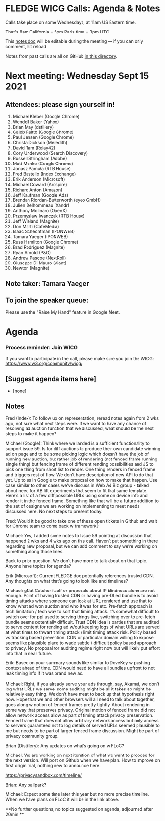# FLEDGE WICG Calls: Agenda & Notes

Calls take place on some Wednesdays, at 11am US Eastern time.

That's 8am California = 5pm Paris time = 3pm UTC.

This [notes doc](https://docs.google.com/document/d/1Kr0hpfQ_Q1LX1aN00D5k_09yV_a7WE9RSn69nS3nZho/edit#) will be editable during the meeting — if you can only comment, hit reload

Notes from past calls are all on GitHub [in this directory](https://github.com/WICG/turtledove/tree/main/meetings).


# Next meeting: Wednesday Sept 15 2021


## Attendees: please sign yourself in!	



1. Michael Kleber (Google Chrome)
2. Wendell Baker (Yahoo)
3. Brian May (dstillery)
4. Caleb Raitto (Google Chrome)
5. Paul Jensen (Google Chrome)
6. Christa Dickson (Meredith)
7. David Tam (Relay42)
8. Cory Underwood (Search Discovery)
9. Russell Stringham (Adobe)
10. Matt Menke (Google Chrome)
11. Jonasz Pamuła (RTB House)
12. Fred Bastello (Index Exchange)
13. Erik Anderson (Microsoft)
14. Michael Coward (Arcspire)
15. Richard Anton (Amazon)
16. Jeff Kaufman (Google Ads)
17. Brendan Riordan-Butterworth (eyeo GmbH)
18. Julien Delhommeau (Xandr)
19. Anthony Molinaro (OpenX)
20. Przemyslaw Iwanczak (RTB House)
21. Jeff Wieland (Magnite)
22. Don Marti (CafeMedia)
23. Isaac Schechtman (IPONWEB)
24. Tamara Yaeger (IPONWEB)
25. Russ Hamilton (Google Chrome)
26. Brad Rodriguez (Magnite)
27. Ryan Arnold (P&G)
28. Andrew Pascoe (NextRoll)
29. Giuseppe Di Mauro (Viant)
30. Newton (Magnite)


## Note taker: Tamara Yaeger


## To join the speaker queue:

Please use the "Raise My Hand" feature in Google Meet.


# Agenda


### Process reminder: Join WICG

If you want to participate in the call, please make sure you join the WICG: https://www.w3.org/community/wicg/

 		


## [Suggest agenda items here]



*   [none]


## Notes

Fred (Index): To follow up on representation, reread notes again from 2 wks ago, not sure what next steps were. If we want to have any chance of resolving ad auction function that we discussed, what should be the next steps to make it happen?

Michael (Google): Think where we landed is a sufficient functionality to support issue 59. Is for diff auctions to produce their own candidate winning ad on page and to be some picking logic which doesn’t have the job of running new auction, but rather job of rendering (not fenced frame running single thing) but fencing frame of different rending possibilities and JS to pick one thing from short list to render. One thing renders in fenced frame and triggers rest of flow. We don’t have description of new API to do that yet. Up to us in Google to make proposal on how to make that happen. Use case similar to other cases we’ve discuss in Web Ad Biz group - talked about need for AB lift experiments that seem to fit that same template. Here’s a list of a few diff possible URLs using some on device info and render it in the fenced frame. Something like that will be a future addition to the set of designs we are working on implementing to meet needs discussed here. No next steps to present today.

Fred: Would it be good to take one of these open tickets in Github and wait for Chrome team to come back w framework?

Michael: Yes, I added some notes to Issue 59 pointing at discussion that happened 2 wks and 4 wks ago on this call. Haven’t put something in there regarding new proposal, but we can add comment to say we’re working on something along those lines.

Back to prior question. We don’t have more to talk about on that topic. Anyone have topics for agenda?

Erik (Microsoft): Current FLEDGE doc potentially references trusted CDN. Any thoughts on what that’s going to look like and timelines?

Michael: gNat Catcher itself or proposals about IP blindness alone are not enough. Point of having trusted CDN or having pre-DLed bundle is to avoid timing attacks where someone can look at URL rendered and use that to know what ad won auction and who it was for etc. Pre-fetch approach is tech limitation / tech way to sort that timing attack. It’s somewhat difficult to switch over for ppl used to serving things live, switching over to pre-fetch bundle seems potentially difficult. Trust CDN idea is parties that are audited to serve content for rending ad w/out keeping logs of what URLs are served at what times to thwart timing attack / limit timing attack risk. Policy based vs tracking based prevention. CDN or particular domain willing to expose seems like plausible place to wade subtle / difficult policy based approach to privacy. No proposal for auditing regime right now but will likely put effort into that in near future.

Erik: Based on your summary sounds like similar to DoveKey w pushing context ahead of time. CDN would need to have all bundles upfront to not leak timing info if it was brand new ad. \
 \
Michael: Right, if you already serve your ads through, say, Akamai, we don’t log what URLs we serve, some auditing might be all it takes so might be relatively easy thing. We don’t have meat to back up that hypothesis right now. Hope that we and other browsers will all need to talk about together, goes along w notion of fenced frames pretty tightly. About rendering in some way that preserves privacy. Original motion of fenced frame did not allow network access allow as part of timing attack privacy preservation. Fenced frame that does not allow arbitrary network access but only access to servers guaranteed not to log details of served URLs seemed plausible to me but needs to be part of larger fenced frame discussion. Might be part of privacy community group.

Brian (Distillery): Any updates on what’s going on w FLoC?

Michael: We are working on next iteration of what we want to propose for the next version. Will post on Github when we have plan. How to improve on first origin trial, nothing new to announce here. 

https://privacysandbox.com/timeline/

Brian: Any ballpark?

Michael: Expect some time later this year but no more precise timeline. When we have plans on FLoC it will be in the link above.

**No further questions, no topics suggested on agenda, adjourned after 20min **
